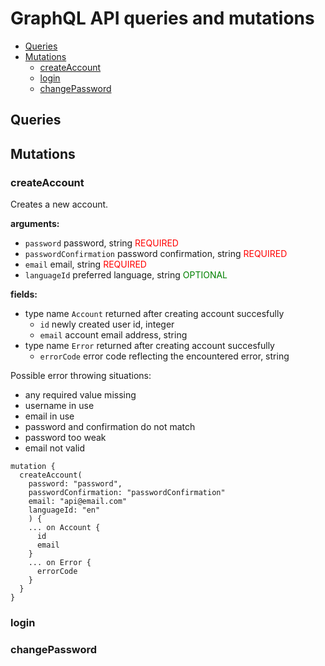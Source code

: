 # GraphQL API queries and mutations

* [Queries](#queries)
* [Mutations](#mutations)
  * [createAccount](#createaccount)
  * [login](#login)
  * [changePassword](#changepassword)


## Queries


## Mutations


### createAccount

Creates a new account.

**arguments:**
  * `password` password, string <span style="color:red">REQUIRED</span>
  * `passwordConfirmation` password confirmation, string <span style="color:red">REQUIRED</span>
  * `email` email, string <span style="color:red">REQUIRED</span>
  * `languageId` preferred language, string <span style="color:green">OPTIONAL</span>

**fields:**
  * type name `Account` returned after creating account succesfully
    * `id` newly created user id, integer
    * `email` account email address, string
  * type name `Error` returned after creating account succesfully
    * `errorCode` error code reflecting the encountered error, string

Possible error throwing situations:
  * any required value missing
  * username in use
  * email in use
  * password and confirmation do not match
  * password too weak
  * email not valid

```
mutation {
  createAccount(
    password: "password",
    passwordConfirmation: "passwordConfirmation"
    email: "api@email.com"
    languageId: "en"
    ) {
    ... on Account {
      id
      email
    }
    ... on Error {
      errorCode
    }
  }
}
```

### login

### changePassword


